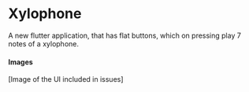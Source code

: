 # Xylophone

A new flutter application, that has flat buttons, which on pressing play 7 notes of a xylophone. 

#### Images 
[Image of the UI included in issues]
